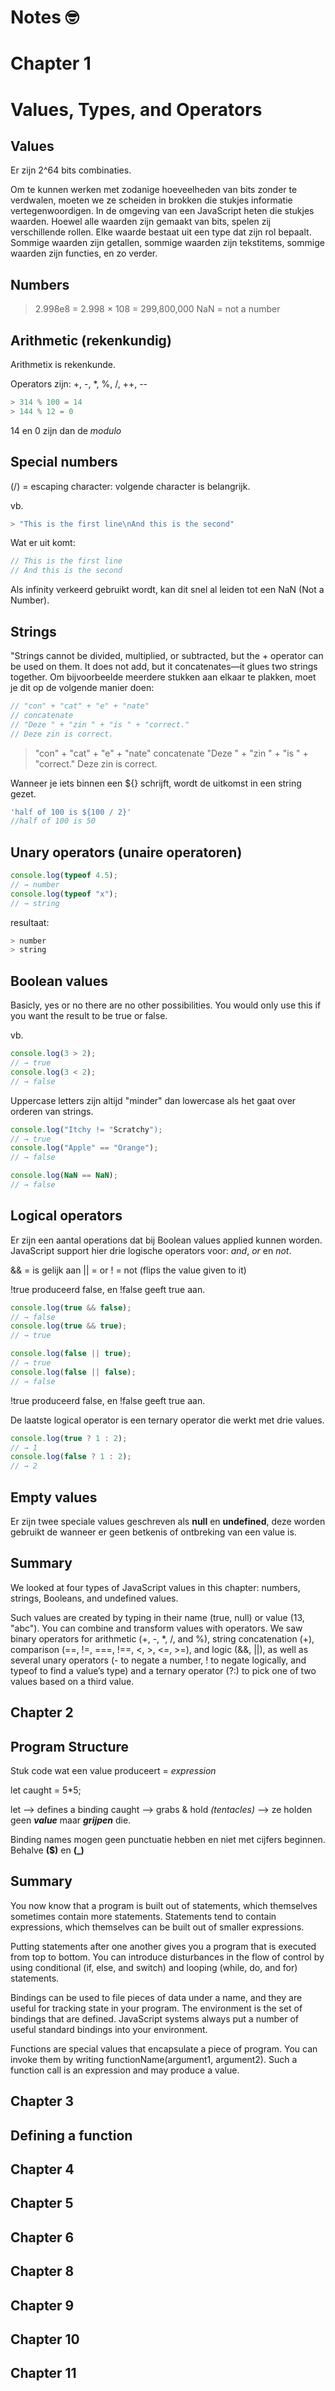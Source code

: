 # Notes 	:nerd_face:
# Chapter 1

# Values, Types, and Operators 



## Values
Er zijn 2^64 bits combinaties.

Om te kunnen werken met zodanige hoeveelheden van bits zonder te verdwalen, moeten we ze scheiden in brokken die stukjes informatie vertegenwoordigen. In de omgeving van een JavaScript heten die stukjes waarden. Hoewel alle waarden zijn gemaakt van bits, spelen zij verschillende rollen. Elke waarde bestaat uit een type dat zijn rol bepaalt. Sommige waarden zijn getallen, sommige waarden zijn tekstitems, sommige waarden zijn functies, en zo verder.

## Numbers
> 2.998e8 = 2.998 × 108 = 299,800,000
NaN = not a number

## Arithmetic (rekenkundig)

Arithmetix is rekenkunde. 

Operators zijn: +, -, *, %, /, ++, --


```javascript
> 314 % 100 = 14 
> 144 % 12 = 0
```
14 en 0 zijn dan de *modulo*

## Special numbers
(/) = escaping character: volgende character is belangrijk.

vb.
```javascript
> "This is the first line\nAnd this is the second" 
```
Wat er uit komt:

```javascript
// This is the first line
// And this is the second
```

Als infinity verkeerd gebruikt wordt, kan dit snel al leiden tot een NaN (Not a Number). 

## Strings

"Strings cannot be divided, multiplied, or subtracted, but the + operator can be used on them. It does not add, but it concatenates—it glues two strings together. 
Om bijvoorbeelde meerdere stukken aan elkaar te plakken, moet je dit op de volgende manier doen:
```javascript
// "con" + "cat" + "e" + "nate"
// concatenate
// "Deze " + "zin " + "is " + "correct."
// Deze zin is correct.
```
> "con" + "cat" + "e" + "nate"
> concatenate
> "Deze " + "zin " + "is " + "correct."
> Deze zin is correct.

Wanneer je iets binnen een ${} schrijft, wordt de uitkomst in een string gezet.
```javascript
'half of 100 is ${100 / 2}'
//half of 100 is 50
```

## Unary operators (unaire operatoren)

```javascript
console.log(typeof 4.5);
// → number
console.log(typeof "x");
// → string
```

resultaat:
```javascript
> number
> string
```

## Boolean values

Basicly, yes or no there are no other possibilities. You would only use this if you want the result to be true or false.


vb.

```javascript
console.log(3 > 2);
// → true
console.log(3 < 2);
// → false
```
Uppercase letters zijn altijd "minder" dan lowercase als het gaat over orderen van strings.

```javascript
console.log("Itchy != "Scratchy");
// → true
console.log("Apple" == "Orange");
// → false

console.log(NaN == NaN);
// → false
```

## Logical operators

Er zijn een aantal operations dat bij Boolean values applied kunnen worden. JavaScript support hier drie logische operators voor: *and*, *or* en *not*. 

&& = is gelijk aan
|| = or
! = not (flips the value given to it)

!true produceerd false, en !false geeft true aan.


```javascript
console.log(true && false);
// → false
console.log(true && true);
// → true
```

```javascript
console.log(false || true);
// → true
console.log(false || false);
// → false
```

 !true produceerd false, en !false geeft true aan.


De laatste logical operator is een ternary operator die werkt met drie values. 

```javascript
console.log(true ? 1 : 2);
// → 1
console.log(false ? 1 : 2);
// → 2
```


## Empty values

Er zijn twee speciale values geschreven als **null** en **undefined**, deze worden gebruikt de wanneer er geen betkenis of ontbreking van een value is. 


## Summary

We looked at four types of JavaScript values in this chapter: numbers, strings, Booleans, and undefined values.

Such values are created by typing in their name (true, null) or value (13, "abc"). You can combine and transform values with operators. We saw binary operators for arithmetic (+, -, *, /, and %), string concatenation (+), comparison (==, !=, ===, !==, <, >, <=, >=), and logic (&&, ||), as well as several unary operators (- to negate a number, ! to negate logically, and typeof to find a value’s type) and a ternary operator (?:) to pick one of two values based on a third value.


## Chapter 2
## Program Structure
Stuk code wat een value produceert = *expression*

let caught = 5*5;

let --> defines a binding
caught --> grabs & hold *(tentacles)* --> ze holden geen __*value*__ maar __*grijpen*__ die.

Binding names mogen geen punctuatie hebben en niet met cijfers beginnen. Behalve **($)** en **(_)**

## Summary
You now know that a program is built out of statements, which themselves sometimes contain more statements. Statements tend to contain expressions, which themselves can be built out of smaller expressions.

Putting statements after one another gives you a program that is executed from top to bottom. You can introduce disturbances in the flow of control by using conditional (if, else, and switch) and looping (while, do, and for) statements.

Bindings can be used to file pieces of data under a name, and they are useful for tracking state in your program. The environment is the set of bindings that are defined. JavaScript systems always put a number of useful standard bindings into your environment.

Functions are special values that encapsulate a piece of program. You can invoke them by writing functionName(argument1, argument2). Such a function call is an expression and may produce a value.


## Chapter 3
## Defining a function


## Chapter 4

## Chapter 5

## Chapter 6

## Chapter 8

## Chapter 9

## Chapter 10

## Chapter 11
